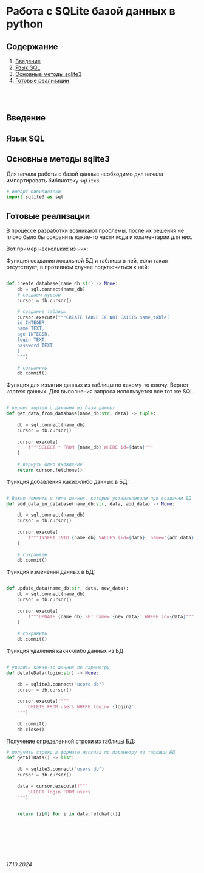 # **Работа с SQLite базой данных в python**

## Содержание

1. [Введение](./sqlite3.md#введение)
2. [Язык SQL](./sqlite3.md#язык-sql)
3. [Основные методы sqlite3](./sqlite3.md#основные-методы-sqlite3)
4. [Готовые реализации](./sqlite3.md#готовые-реализации)

<br><br>

## Введение

## Язык SQL 

## Основные методы sqlite3

Для начала работы с базой данные необходимо дял начала импортировать библиотеку `sqlite3`.

```python
# импорт бибилиотеки
import sqlite3 as sql
```




## Готовые реализации

В процессе разработки возникают проблемы, после их решения не плохо было бы сохранить какие-то части кода и комментарии для них.

Вот пример нескольких из них:

Функция создания локальной БД и таблицы в ней, если такая отсутствует, в противном случае подключиться к ней:

```python

def create_database(name_db:str) -> None:
    db = sql.connect(name_db)
    # создаем курсор
    cursor = db.cursor()

    # создание таблицы
    cursor.execute("""CREATE TABLE IF NOT EXISTS name_table(
    id INTEGER,
    name TEXT,
    age INTEGER,
    login TEXT,
    password TEXT
    )
    """)

    # сохранить
    db.commit()

```

Функция для изъятия данных из таблицы по какому-то ключу. Вернет кортеж данных. Для выполнения запроса используется все тот же SQL.

```python

# вернет кортеж с данными из базы данных
def get_data_from_database(name_db:str, data) -> tuple:
    
    db = sql.connect(name_db)
    cursor = db.cursor()
    
    cursor.execute(
        f"""SELECT * FROM {name_db} WHERE id={data}"""
    )
    
    # вернуть одно вхождение
    return cursor.fetchone()

```

Функция добавления каких-либо данных в БД:

```python

# Важно помнить о типе данных, которые устанавливали при создании БД
def add_data_in_database(name_db:str, data, add_data) -> None:
    
    db = sql.connect(name_db)
    cursor = db.cursor()
    
    cursor.execute(
        f"""INSERT INTO {name_db} VALUES (id={data}, name='{add_data}')"""
    )
    
    # сохраняем
    db.commit()

```

Функция изменения данных в БД:

```python

def update_data(name_db:str, data, new_data):
    db = sql.connect(name_db)
    cursor = db.cursor()
    
    cursor.execute(
        f"""UPDATE {name_db} SET name='{new_data}' WHERE id={data}"""
    )
    
    # сохранить
    db.commit()

```

Функция удаления каких-либо данных из БД:

```python

# удалить какие-то данных по параметру
def deleteData(login:str) -> None:
    
    db = sqlite3.connect("users.db")
    cursor = db.cursor()
    
    cursor.execute(f"""
        DELETE FROM users WHERE login='{login}'
    """)
    
    db.commit()
    db.close()

```

Получение определенной строки из таблицы БД:

```python
# получить строку в формате массива по параметру из таблицы БД
def getAllData() -> list:
    
    db = sqlite3.connect("users.db")
    cursor = db.cursor()
    
    data = cursor.execute(f"""
        SELECT login FROM users
    """)

    
    return [i[0] for i in data.fetchall()]

```


<br><br>

<br><br>

###### 17.10.2024
